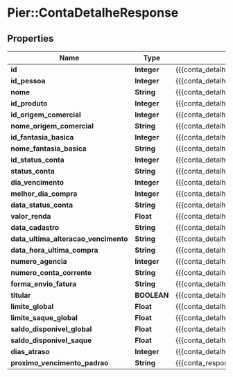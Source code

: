 # Pier::ContaDetalheResponse

## Properties
Name | Type | Description | Notes
------------ | ------------- | ------------- | -------------
**id** | **Integer** | {{{conta_detalhe_response_id_value}}} | [optional] 
**id_pessoa** | **Integer** | {{{conta_detalhe_response_id_pessoa_value}}} | [optional] 
**nome** | **String** | {{{conta_detalhe_response_nome_value}}} | [optional] 
**id_produto** | **Integer** | {{{conta_detalhe_response_id_produto_value}}} | [optional] 
**id_origem_comercial** | **Integer** | {{{conta_detalhe_response_id_origem_comercial_value}}} | [optional] 
**nome_origem_comercial** | **String** | {{{conta_detalhe_response_nome_origem_comercial_value}}} | [optional] 
**id_fantasia_basica** | **Integer** | {{{conta_detalhe_response_id_fantasia_basica_value}}} | [optional] 
**nome_fantasia_basica** | **String** | {{{conta_detalhe_response_nome_fantasia_basica_value}}} | [optional] 
**id_status_conta** | **Integer** | {{{conta_detalhe_response_id_status_conta_value}}} | [optional] 
**status_conta** | **String** | {{{conta_detalhe_response_status_conta_value}}} | [optional] 
**dia_vencimento** | **Integer** | {{{conta_detalhe_response_dia_vencimento_value}}} | [optional] 
**melhor_dia_compra** | **Integer** | {{{conta_detalhe_response_melhor_dia_compra_value}}} | [optional] 
**data_status_conta** | **String** | {{{conta_detalhe_response_data_status_conta_value}}} | [optional] 
**valor_renda** | **Float** | {{{conta_detalhe_response_valor_renda_value}}} | [optional] 
**data_cadastro** | **String** | {{{conta_detalhe_response_data_cadastro_value}}} | [optional] 
**data_ultima_alteracao_vencimento** | **String** | {{{conta_detalhe_response_data_ultima_alteracao_vencimento_value}}} | [optional] 
**data_hora_ultima_compra** | **String** | {{{conta_detalhe_response_data_hora_ultima_compra_value}}} | [optional] 
**numero_agencia** | **Integer** | {{{conta_detalhe_response_numero_agencia_value}}} | [optional] 
**numero_conta_corrente** | **String** | {{{conta_detalhe_response_numero_conta_corrente_value}}} | [optional] 
**forma_envio_fatura** | **String** | {{{conta_detalhe_response_forma_envio_fatura_value}}} | [optional] 
**titular** | **BOOLEAN** | {{{conta_detalhe_response_titular_value}}} | [optional] 
**limite_global** | **Float** | {{{conta_detalhe_response_limite_global_value}}} | [optional] 
**limite_saque_global** | **Float** | {{{conta_detalhe_response_limite_saque_global_value}}} | [optional] 
**saldo_disponivel_global** | **Float** | {{{conta_detalhe_response_saldo_disponivel_global_value}}} | [optional] 
**saldo_disponivel_saque** | **Float** | {{{conta_detalhe_response_saldo_disponivel_saque_value}}} | [optional] 
**dias_atraso** | **Integer** | {{{conta_detalhe_response_dias_atraso_value}}} | [optional] 
**proximo_vencimento_padrao** | **String** | {{{conta_response_proximo_vencimento_padrao_value}}} | [optional] 


